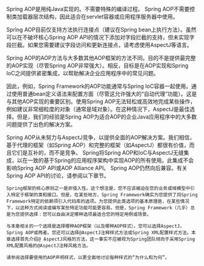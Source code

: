 Spring AOP是用纯Java实现的。不需要特殊的编译过程。 Spring AOP不需要控制类加载器层次结构，因此适合在servlet容器或应用程序服务器中使用。

Spring AOP目前仅支持方法执行连接点（建议在Spring bean上执行方法）。虽然可以在不破坏核心Spring AOP API的情况下添加对字段拦截的支持，但未实现字段拦截。如果您需要建议字段访问和更新连接点，请考虑使用AspectJ等语言。

Spring AOP的AOP方法与大多数其他AOP框架的方法不同。目的不是提供最完整的AOP实现（尽管Spring AOP非常强大）。相反，目标是在AOP实现和Spring IoC之间提供紧密集成，以帮助解决企业应用程序中的常见问题。

因此，例如，Spring Framework的AOP功能通常与Spring IoC容器一起使用。通过使用普通bean定义语法来配置方面（尽管这允许强大的“自动代理”功能）。这是与其他AOP实现的重要区别。使用Spring AOP无法轻松或高效地完成某些操作，例如建议非常细粒度的对象（通常是域对象）。在这种情况下，AspectJ是最佳选择。但是，我们的经验是Spring AOP为适合AOP的企业Java应用程序中的大多数问题提供了出色的解决方案。

Spring AOP从未努力与AspectJ竞争，以提供全面的AOP解决方案。我们相信，基于代理的框架（如Spring AOP）和完整的框架（如AspectJ）都很有价值，而且它们是互补的，而不是竞争。 Spring将Spring AOP和IoC与AspectJ无缝集成，以在一致的基于Spring的应用程序架构中实现AOP的所有使用。此集成不会影响Spring AOP API或AOP Alliance API。 Spring AOP仍然向后兼容。有关Spring AOP API的讨论，请参阅以下章节。

	Spring框架的核心原则之一是非侵入性。这个想法是，您不应该被迫在您的业务或域模型中引入特定于框架的类和接口。但是，在某些地方，Spring Framework确实为您提供了将Spring Framework特定的依赖项引入代码库的选项。为您提供此类选项的基本原理是，在某些情况下，以这种方式阅读或编写某些特定功能可能更容易。但是，Spring Framework（几乎）总是为您提供选择：您可以自由决定哪种选项最适合您的特定用例或场景。
	
	与本章相关的一个选择是选择哪种AOP框架（以及哪种AOP样式）。您可以选择AspectJ，Spring AOP或两者。您还可以选择@AspectJ注释样式方法或Spring XML配置样式方法。本章选择首先介绍@ AspectJ风格的方法，这一事实不应被视为Spring团队倾向于采用Spring XML配置风格的@AspectJ注释风格方法。
	
	请参阅选择要使用的AOP声明样式，以更全面地讨论每种样式的“为什么和为何”。
